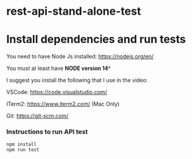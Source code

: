 # rest-api-stand-alone-test


# Install dependencies and run tests

You need to have Node Js installed: https://nodejs.org/en/

You must at least have **NODE version 14^**


I suggest you install the following that I use in the video:

VSCode: https://code.visualstudio.com/

ITerm2: https://www.iterm2.com/ (Mac Only)

Git: https://git-scm.com/

### Instructions to run API test
```
npm install
npm run test
```